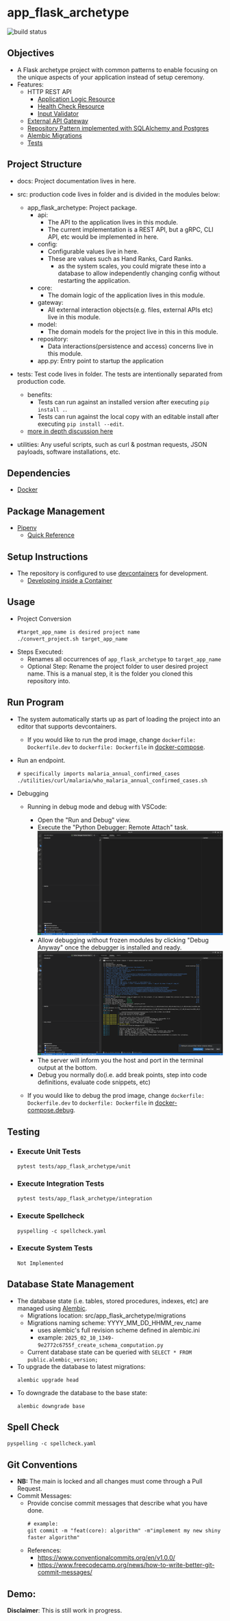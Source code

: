 # app_flask_archetype
![build status](https://github.com/praisetompane-utilities/app_flask_archetype/actions/workflows/app.yaml/badge.svg)

##  Objectives
- A Flask archetype project with common patterns to enable focusing on the unique aspects of your application instead of setup ceremony.
- Features:
    - HTTP REST API
        - [Application Logic Resource](src/app_flask_archetype/api/api.py)
        - [Health Check Resource](src/app_flask_archetype/api/health_check.py)
        - [Input Validator](src/app_flask_archetype/api/validator.py)
    - [External API Gateway](src/app_flask_archetype/gateway/external_api.py)
    - [Repository Pattern implemented with SQLAlchemy and Postgres](src/app_flask_archetype/repository/computation_result_repository.py)
    - [Alembic Migrations](src/app_flask_archetype/migrations/versions)
    - [Tests](tests/app_flask_archetype)

## Project Structure
- docs: Project documentation lives in here.
- src: production code lives in folder and is divided in the modules below:
    - app_flask_archetype: Project package.
        - api:
            - The API to the application lives in this module.
            - The current implementation is a REST API, but a gRPC, CLI API, etc would be implemented in here.
        - config:
            - Configurable values live in here.
            - These are values such as Hand Ranks, Card Ranks.
                - as the system scales, you could migrate these into a database to allow independently
                changing config without restarting the application.
        - core:
            - The domain logic of the application lives in this module.
        - gateway:
            - All external interaction objects(e.g. files, external APIs etc) live in this module.
        - model:
            - The domain models for the project live in this in this module.
        - repository:
            - Data interactions(persistence and access) concerns live in this module.
        - app.py:
            Entry point to startup the application
- tests: Test code lives in folder.
    The tests are intentionally separated from production code.
    - benefits:
        - Tests can run against an installed version after executing `pip install .`.
        - Tests can run against the local copy with an editable install after executing `pip install --edit`.
    - [more in depth discussion here](https://docs.pytest.org/en/latest/explanation/goodpractices.html#choosing-a-test-layout-import-rules)

- utilities: Any useful scripts, such as curl & postman requests, JSON payloads, software installations, etc.

## Dependencies
- [Docker](https://docs.docker.com/get-started/)

## Package Management
- [Pipenv](https://pipenv.pypa.io/en/latest/)
    - [Quick Reference](https://pipenv.pypa.io/en/latest/cli.html#install)

## Setup Instructions
- The repository is configured to use [devcontainers](https://containers.dev) for development.
    - [Developing inside a Container](https://code.visualstudio.com/docs/devcontainers/containers)

## Usage
- Project Conversion
    ```shell
    #target_app_name is desired project name
    ./convert_project.sh target_app_name
    ```
- Steps Executed:
    - Renames all occurrences of `app_flask_archetype` to `target_app_name`
    - Optional Step: Rename the project folder to user desired project name.
    This is a manual step, it is the folder you cloned this repository into.
   
## Run Program
- The system automatically starts up as part of loading the project into an editor that supports devcontainers.
    - If you would like to run the prod image, change `dockerfile: Dockerfile.dev` to `dockerfile: Dockerfile` in [docker-compose](docker-compose.debug.yaml).

- Run an endpoint.
    ```shell
    # specifically imports malaria_annual_confirmed_cases
    ./utilities/curl/malaria/who_malaria_annual_confirmed_cases.sh
    ```

- Debugging
    - Running in debug mode and debug with VSCode:
        - Open the "Run and Debug" view.
        - Execute the "Python Debugger: Remote Attach" task.
            ![start system output](./docs/vscode_debugging.png)<br>
        - Allow debugging without frozen modules by clicking "Debug Anyway" once the debugger is installed and ready.
            ![bypass frozen modules](./docs/vscode_debugging_frozen.png)
        - The server will inform you the host and port in the terminal output at the bottom.<br>
        - Debug you normally do(i.e. add break points, step into code definitions, evaluate code snippets, etc) <br>

    - If you would like to debug the prod image, change `dockerfile: Dockerfile.dev` to `dockerfile: Dockerfile` in [docker-compose.debug](docker-compose.debug.yaml).

## Testing
- ### Execute Unit Tests
    ```shell
    pytest tests/app_flask_archetype/unit
    ```
- ### Execute Integration Tests
    ```shell
    pytest tests/app_flask_archetype/integration
    ```
- ### Execute Spellcheck
    ```shell
    pyspelling -c spellcheck.yaml
    ```
- ### Execute System Tests
    ```shell
    Not Implemented
    ```

## Database State Management
- The database state (i.e. tables, stored procedures, indexes, etc) are managed using [Alembic](https://alembic.sqlalchemy.org/en/latest/).
    - Migrations location: src/app_flask_archetype/migrations
    - Migrations naming scheme: YYYY_MM_DD_HHMM_rev_name
        - uses alembic's full revision scheme defined in alembic.ini
        - example: `2025_02_10_1349-9e2772c6755f_create_schema_computation.py`
    - Current database state can be queried with `SELECT * FROM public.alembic_version;`
- To upgrade the database to latest migrations:
    ```shell
    alembic upgrade head
    ```
- To downgrade the database to the base state:
    ```shell
    alembic downgrade base
    ```

## Spell Check
```shell
pyspelling -c spellcheck.yaml
```

## Git Conventions
- **NB:** The main is locked and all changes must come through a Pull Request.
- Commit Messages:
    - Provide concise commit messages that describe what you have done.
        ```shell
        # example:
        git commit -m "feat(core): algorithm" -m"implement my new shiny faster algorithm"
        ```
    - References:
        - https://www.conventionalcommits.org/en/v1.0.0/
        - https://www.freecodecamp.org/news/how-to-write-better-git-commit-messages/

## Demo:

**Disclaimer**: This is still work in progress.
